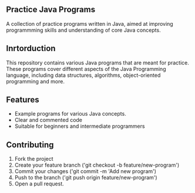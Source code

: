 ## Practice Java Programs

A collection of practice programs written in Java, aimed at improving programmming skills and understanding of core Java concepts.

## Inrtorduction 

This repository contains various Java programs that are meant for practice. These programs cover different aspects of the Java Programming language, including data structures, algorithms, object-oriented programming and more.

## Features

- Example programs for various Java concepts.
- Clear and commented code
- Suitable for beginners and intermediate programmers

## Contributing

1. Fork the project
2. Create your feature branch ('git checkout -b feature/new-program')
3. Commit your changes ('git commit -m 'Add new program')
4. Push to the branch ('git push origin feature/new-program')
5. Open a pull request.
